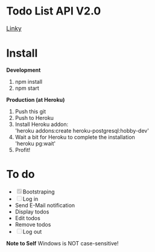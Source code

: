 <h1>Todo List API V2.0</h1>
<a href="https://taiweituan-todo-v2.herokuapp.com" style="font-size:16px;">Linky</a>

<h1>Install</h1>
<b>Development</b>
<ol>
    <li>npm install</li>
    <li>npm start</li>
</ol>
<b>Production (at Heroku)</b>
<ol>
    <li>Push this git</li>
    <li>Push to Heroku</li>
    <li>Install Heroku addon: <br> 'heroku addons:create heroku-postgresql:hobby-dev'</li>
    <li>Wait a bit for Heroku to complete the installation<br>'heroku pg:wait'</li>
    <li>Profit!</li>
</ol>
<h1>To do</h1>
<ul>
    <li><input type="checkbox" disabled checked>Bootstraping</li>
    <li><input type="checkbox" disabled>Log in</li>
    <li>Send E-Mail notification</li>
    <li>Display todos</li>
    <li>Edit todos</li>
    <li>Remove todos</li>
    <li><input type="checkbox" disabled>Log out</li>
</ul>

<b>Note to Self</b>
Windows is NOT case-sensitive!